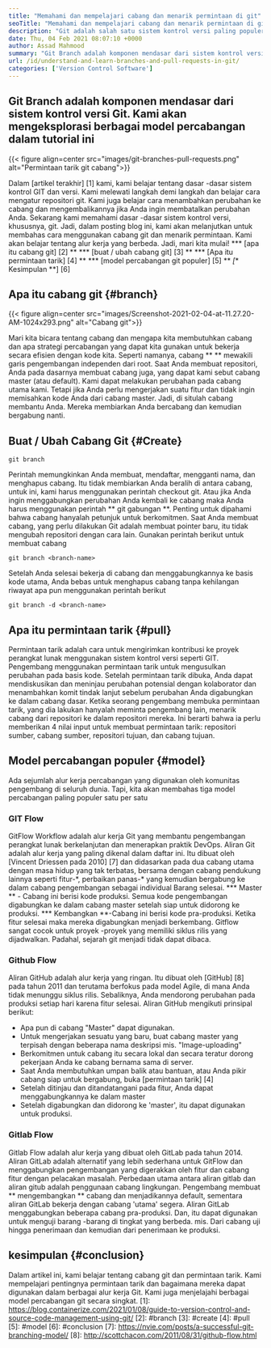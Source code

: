 ```yaml
---
title: "Memahami dan mempelajari cabang dan menarik permintaan di git" 
seoTitle: "Memahami dan mempelajari cabang dan menarik permintaan di git" 
description: "Git adalah salah satu sistem kontrol versi paling populer. Dalam articl ini akan memahami cara menggunakan cabang git dan menarik permintaan." 
date: Thu, 04 Feb 2021 08:07:10 +0000
author: Assad Mahmood
summary: "Git Branch adalah komponen mendasar dari sistem kontrol versi Git. Kami akan mengeksplorasi berbagai model percabangan dalam tutorial ini" 
url: /id/understand-and-learn-branches-and-pull-requests-in-git/
categories: ['Version Control Software']
---
```


## Git Branch adalah komponen mendasar dari sistem kontrol versi Git. Kami akan mengeksplorasi berbagai model percabangan dalam tutorial ini

{{< figure align=center src="images/git-branches-pull-requests.png" alt="Permintaan tarik git cabang">}}

Dalam [artikel terakhir] [1] kami, kami belajar tentang dasar -dasar sistem kontrol GIT dan versi. Kami melewati langkah demi langkah dan belajar cara mengatur repositori git. Kami juga belajar cara menambahkan perubahan ke cabang dan mengembalikannya jika Anda ingin membatalkan perubahan Anda. Sekarang kami memahami dasar -dasar sistem kontrol versi, khususnya, git. Jadi, dalam posting blog ini, kami akan melanjutkan untuk membahas cara menggunakan cabang git dan menarik permintaan. Kami akan belajar tentang alur kerja yang berbeda. Jadi, mari kita mulai!
  *** [apa itu cabang git] [2] **
  *** [buat / ubah cabang git] [3] **
  *** [Apa itu permintaan tarik] [4] **
  *** [model percabangan git populer] [5] **
  *[** Kesimpulan **] [6]

## Apa itu cabang git {#branch}

{{< figure align=center src="images/Screenshot-2021-02-04-at-11.27.20-AM-1024x293.png" alt="Cabang git">}}

Mari kita bicara tentang cabang dan mengapa kita membutuhkan cabang dan apa strategi percabangan yang dapat kita gunakan untuk bekerja secara efisien dengan kode kita. Seperti namanya, cabang ** ** mewakili garis pengembangan independen dari root.
Saat Anda membuat repositori, Anda pada dasarnya membuat cabang juga, yang dapat kami sebut cabang master (atau default). Kami dapat melakukan perubahan pada cabang utama kami. Tetapi jika Anda perlu mengerjakan suatu fitur dan tidak ingin memisahkan kode Anda dari cabang master. Jadi, di situlah cabang membantu Anda. Mereka membiarkan Anda bercabang dan kemudian bergabung nanti.

## Buat / Ubah Cabang Git {#Create}
```
git branch
```
Perintah memungkinkan Anda membuat, mendaftar, mengganti nama, dan menghapus cabang. Itu tidak membiarkan Anda beralih di antara cabang, untuk ini, kami harus menggunakan perintah checkout git. Atau jika Anda ingin menggabungkan perubahan Anda kembali ke cabang maka Anda harus menggunakan perintah ** git gabungan **.
Penting untuk dipahami bahwa cabang hanyalah petunjuk untuk berkomitmen. Saat Anda membuat cabang, yang perlu dilakukan Git adalah membuat pointer baru, itu tidak mengubah repositori dengan cara lain.
Gunakan perintah berikut untuk membuat cabang
```
git branch <branch-name>
```
Setelah Anda selesai bekerja di cabang dan menggabungkannya ke basis kode utama, Anda bebas untuk menghapus cabang tanpa kehilangan riwayat apa pun menggunakan perintah berikut
```
git branch -d <branch-name>
```

## Apa itu permintaan tarik {#pull}
Permintaan tarik adalah cara untuk mengirimkan kontribusi ke proyek perangkat lunak menggunakan sistem kontrol versi seperti GIT. Pengembang menggunakan permintaan tarik untuk mengusulkan perubahan pada basis kode. Setelah permintaan tarik dibuka, Anda dapat mendiskusikan dan meninjau perubahan potensial dengan kolaborator dan menambahkan komit tindak lanjut sebelum perubahan Anda digabungkan ke dalam cabang dasar.
Ketika seorang pengembang membuka permintaan tarik, yang dia lakukan hanyalah meminta pengembang lain, menarik cabang dari repositori ke dalam repositori mereka. Ini berarti bahwa ia perlu memberikan 4 nilai input untuk membuat permintaan tarik: repositori sumber, cabang sumber, repositori tujuan, dan cabang tujuan.

## Model percabangan populer {#model}
Ada sejumlah alur kerja percabangan yang digunakan oleh komunitas pengembang di seluruh dunia. Tapi, kita akan membahas tiga model percabangan paling populer satu per satu

### GIT Flow
GitFlow Workflow adalah alur kerja Git yang membantu pengembangan perangkat lunak berkelanjutan dan menerapkan praktik DevOps. Aliran Git adalah alur kerja yang paling dikenal dalam daftar ini. Itu dibuat oleh [Vincent Driessen pada 2010] [7] dan didasarkan pada dua cabang utama dengan masa hidup yang tak terbatas, bersama dengan cabang pendukung lainnya seperti fitur-\*, perbaikan panas-\* yang kemudian bergabung ke dalam cabang pengembangan sebagai individual Barang selesai.
  *** Master ** - Cabang ini berisi kode produksi. Semua kode pengembangan digabungkan ke dalam cabang master setelah siap untuk didorong ke produksi.
  *** Kembangkan **-Cabang ini berisi kode pra-produksi. Ketika fitur selesai maka mereka digabungkan menjadi berkembang.
Gitflow sangat cocok untuk proyek -proyek yang memiliki siklus rilis yang dijadwalkan. Padahal, sejarah git menjadi tidak dapat dibaca.

### Github Flow
Aliran GitHub adalah alur kerja yang ringan. Itu dibuat oleh [GitHub] [8] pada tahun 2011 dan terutama berfokus pada model Agile, di mana Anda tidak menunggu siklus rilis. Sebaliknya, Anda mendorong perubahan pada produksi setiap hari karena fitur selesai.
Aliran GitHub mengikuti prinsipal berikut:
  * Apa pun di cabang "Master" dapat digunakan.
  * Untuk mengerjakan sesuatu yang baru, buat cabang master yang terpisah dengan beberapa nama deskripsi mis. "Image-uploading"
  * Berkomitmen untuk cabang itu secara lokal dan secara teratur dorong pekerjaan Anda ke cabang bernama sama di server.
  * Saat Anda membutuhkan umpan balik atau bantuan, atau Anda pikir cabang siap untuk bergabung, buka [permintaan tarik] [4]
  * Setelah ditinjau dan ditandatangani pada fitur, Anda dapat menggabungkannya ke dalam master
  * Setelah digabungkan dan didorong ke 'master', itu dapat digunakan untuk produksi.

### Gitlab Flow
Gitlab Flow adalah alur kerja yang dibuat oleh GitLab pada tahun 2014. Aliran GitLab adalah alternatif yang lebih sederhana untuk GitFlow dan menggabungkan pengembangan yang digerakkan oleh fitur dan cabang fitur dengan pelacakan masalah. Perbedaan utama antara aliran gitlab dan aliran gitub adalah penggunaan cabang lingkungan.
Pengembang membuat ** mengembangkan ** cabang dan menjadikannya default, sementara aliran GitLab bekerja dengan cabang 'utama' segera. Aliran GitLab menggabungkan beberapa cabang pra-produksi. Dan, itu dapat digunakan untuk menguji barang -barang di tingkat yang berbeda. mis. Dari cabang uji hingga penerimaan dan kemudian dari penerimaan ke produksi.

## kesimpulan {#conclusion}
Dalam artikel ini, kami belajar tentang cabang git dan permintaan tarik. Kami mempelajari pentingnya permintaan tarik dan bagaimana mereka dapat digunakan dalam berbagai alur kerja Git. Kami juga menjelajahi berbagai model percabangan git secara singkat.
[1]: https://blog.containerize.com/2021/01/08/guide-to-version-control-and-source-code-management-using-git/
[2]: #branch
[3]: #create
[4]: #pull
[5]: #model
[6]: #conclusion
[7]: https://nvie.com/posts/a-successful-git-branching-model/
[8]: http://scottchacon.com/2011/08/31/github-flow.html
